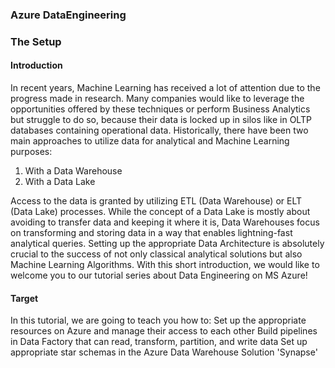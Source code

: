 ### Azure DataEngineering

### The Setup 

#### Introduction
In recent years, Machine Learning has received a lot of attention due to the progress
made in research. Many companies would like to leverage the opportunities offered by
these techniques or perform Business Analytics but struggle to do so, because their data
is locked up in silos like in OLTP databases containing operational data. Historically, there
have been two main approaches to utilize data for analytical and Machine Learning
purposes:
1. With a Data Warehouse
2. With a Data Lake

Access to the data is granted by utilizing ETL (Data Warehouse) or ELT (Data Lake)
processes. While the concept of a Data Lake is mostly about avoiding to transfer data
and keeping it where it is, Data Warehouses focus on transforming and storing data in a
way that enables lightning-fast analytical queries. Setting up the appropriate Data
Architecture is absolutely crucial to the success of not only classical analytical solutions
but also Machine Learning Algorithms. With this short introduction, we would like to
welcome you to our tutorial series about Data Engineering on MS Azure!

#### Target
In this tutorial, we are going to teach you how to:
Set up the appropriate resources on Azure and manage their access to each other
Build pipelines in Data Factory that can read, transform, partition, and write data
Set up appropriate star schemas in the Azure Data Warehouse Solution 'Synapse'
